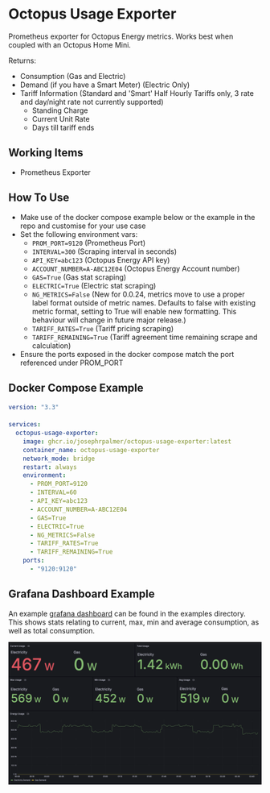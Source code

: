 # Octopus Usage Exporter

Prometheus exporter for Octopus Energy metrics. Works best when coupled with an Octopus Home Mini.

Returns:
- Consumption (Gas and Electric)
- Demand (if you have a Smart Meter) (Electric Only)
- Tariff Information (Standard and 'Smart' Half Hourly Tariffs only, 3 rate and day/night rate not currently supported)
  - Standing Charge
  - Current Unit Rate
  - Days till tariff ends


## Working Items
- Prometheus Exporter
## How To Use

- Make use of the docker compose example below or the example in the repo and customise for your use case
- Set the following environment vars:
  - `PROM_PORT=9120` (Prometheus Port)
  - `INTERVAL=300` (Scraping interval in seconds)
  - `API_KEY=abc123` (Octopus Energy API key)
  - `ACCOUNT_NUMBER=A-ABC12E04` (Octopus Energy Account number)
  - `GAS=True` (Gas stat scraping)
  - `ELECTRIC=True` (Electric stat scraping)
  - `NG_METRICS=False` (New for 0.0.24, metrics move to use a proper label format outside of metric names. Defaults to false with existing metric format, setting to True will enable new formatting. This behaviour will change in future major release.)
  - `TARIFF_RATES=True` (Tariff pricing scraping)
  - `TARIFF_REMAINING=True` (Tariff agreement time remaining scrape and calculation)
- Ensure the ports exposed in the docker compose match the port referenced under PROM_PORT

## Docker Compose Example

```yaml
version: "3.3"

services:
  octopus-usage-exporter:
    image: ghcr.io/josephrpalmer/octopus-usage-exporter:latest
    container_name: octopus-usage-exporter
    network_mode: bridge
    restart: always
    environment:
      - PROM_PORT=9120
      - INTERVAL=60
      - API_KEY=abc123
      - ACCOUNT_NUMBER=A-ABC12E04
      - GAS=True
      - ELECTRIC=True
      - NG_METRICS=False
      - TARIFF_RATES=True
      - TARIFF_REMAINING=True
    ports:
      - "9120:9120"

```

## Grafana Dashboard Example

An example [grafana dashboard](./examples/grafana_dashboard.json) can be found in the
examples directory. This shows stats relating to current, max, min and average consumption, as well
as total consumption.

![](./examples/grafana_dashboard.png)
